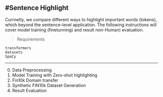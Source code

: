 #Sentence Highlight
---

Currnetly, we compare different ways to highlight important words (tokens), which beyond the sentence-level application. The following instructions will cover model training (finetunning) and result non-Human) evaluation.

> Requirements
```
transformers
datasets
SpaCy
```
---
0. Data Preprocessing
1. Model Training with Zero-shot highlighting
2. Fin10k Domain transfer 
3. Synthetic FIN10k Dataset Generation
4. Result Evaluation
